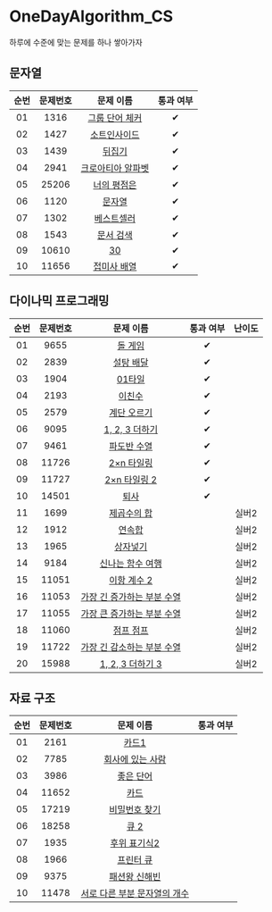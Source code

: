 # OneDayAlgorithm_CS
하루에 수준에 맞는 문제를 하나 쌓아가자

## 문자열
| 순번 | 문제번호 | 문제 이름 | 통과 여부 |
|:---:|:---:|:---:|:---:|
| 01 | 1316 | [그룹 단어 체커](https://www.acmicpc.net/problem/1316) | ✔ |
| 02 | 1427 | [소트인사이드](https://www.acmicpc.net/problem/1427) | ✔ |
| 03 | 1439 | [뒤집기](https://www.acmicpc.net/problem/1439) | ✔ |
| 04 | 2941 | [크로아티아 알파벳](https://www.acmicpc.net/problem/2941) | ✔ |
| 05 | 25206 | [너의 평점은](https://www.acmicpc.net/problem/25206) | ✔ |
| 06 | 1120 | [문자열](https://www.acmicpc.net/problem/1120) | ✔ |
| 07 | 1302 | [베스트셀러](https://www.acmicpc.net/problem/1302) | ✔ |
| 08 | 1543 | [문서 검색](https://www.acmicpc.net/problem/1543) | ✔ |
| 09 | 10610 | [30](https://www.acmicpc.net/problem/10610) | ✔ |
| 10 | 11656 | [접미사 배열](https://www.acmicpc.net/problem/11656) | ✔ |

## 다이나믹 프로그래밍
| 순번 | 문제번호 | 문제 이름 | 통과 여부 | 난이도 |
|:---:|:---:|:---:|:---:|:---:|
| 01 | 9655 | [돌 게임](https://www.acmicpc.net/problem/9655) | ✔ |
| 02 | 2839 | [설탕 배달](https://www.acmicpc.net/problem/2839) | ✔ |
| 03 | 1904 | [01타일](https://www.acmicpc.net/problem/1904) | ✔ |
| 04 | 2193 | [이친수](https://www.acmicpc.net/problem/2193) | ✔ |
| 05 | 2579 | [계단 오르기](https://www.acmicpc.net/problem/2579) | ✔ |
| 06 | 9095 | [1, 2, 3 더하기](https://www.acmicpc.net/problem/9095) | ✔ |
| 07 | 9461 | [파도반 수열](https://www.acmicpc.net/problem/9461) | ✔ |
| 08 | 11726 | [2×n 타일링](https://www.acmicpc.net/problem/11726) | ✔ |
| 09 | 11727 | [2×n 타일링 2](https://www.acmicpc.net/problem/11727) | ✔ |
| 10 | 14501 | [퇴사](https://www.acmicpc.net/problem/14501) | ✔ |
| 11 | 1699 | [제곱수의 합](https://www.acmicpc.net/problem/1699) |  |실버2 |
| 12 | 1912 | [연속합](https://www.acmicpc.net/problem/1912) | | 실버2 |
| 13 | 1965 | [상자넣기](https://www.acmicpc.net/problem/1965) | | 실버2 |
| 14 | 9184 | [신나는 함수 여행](https://www.acmicpc.net/problem/9184) | | 실버2 |
| 15 | 11051 | [이항 계수 2](https://www.acmicpc.net/problem/11051) | | 실버2 |
| 16 | 11053 | [가장 긴 증가하는 부분 수열](https://www.acmicpc.net/problem/11053) | | 실버2 |
| 17 | 11055 | [가장 큰 증가하는 부분 수열](https://www.acmicpc.net/problem/11055) | | 실버2 |
| 18 | 11060 | [점프 점프](https://www.acmicpc.net/problem/11060) | | 실버2 |
| 19 | 11722 | [가장 긴 감소하는 부분 수열](https://www.acmicpc.net/problem/11722) | | 실버2 |
| 20 | 15988 | [	1, 2, 3 더하기 3](https://www.acmicpc.net/problem/15988) | | 실버2 |


## 자료 구조
| 순번 | 문제번호 | 문제 이름 | 통과 여부 |
|:---:|:---:|:---:|:---:|
| 01 | 2161 | [카드1](https://www.acmicpc.net/problem/2161) | |
| 02 | 7785 | [회사에 있는 사람](https://www.acmicpc.net/problem/7785) | |
| 03 | 3986 | [좋은 단어](https://www.acmicpc.net/problem/3986) | |
| 04 | 11652 | [카드](https://www.acmicpc.net/problem/11652) | |
| 05 | 17219 | [비밀번호 찾기](https://www.acmicpc.net/problem/17219) | |
| 06 | 18258 | [큐 2](https://www.acmicpc.net/problem/18258) | |
| 07 | 1935 | [후위 표기식2](https://www.acmicpc.net/problem/1935) | |
| 08 | 1966 | [프린터 큐](https://www.acmicpc.net/problem/1966) | |
| 09 | 9375 | [패션왕 신해빈](https://www.acmicpc.net/problem/9375) | |
| 10 | 11478 | [서로 다른 부분 문자열의 개수](https://www.acmicpc.net/problem/11478) | |
